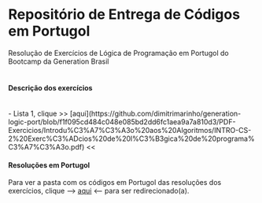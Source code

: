 # Repositório de Entrega de Códigos em Portugol

Resolução de Exercícios de Lógica de Programação em Portugol do Bootcamp da Generation Brasil <br><br>


#### Descrição dos exercícios
<br>
- Lista 1, clique >> [aqui](https://github.com/dimitrimarinho/generation-logic-port/blob/f1f095cd484c048e085bd2dd6fc1aea9a7a810d3/PDF-Exercicios/Introdu%C3%A7%C3%A3o%20aos%20Algoritmos/INTRO-CS-2%20Exerc%C3%ADcios%20de%20l%C3%B3gica%20de%20programa%C3%A7%C3%A3o.pdf) << 

#### Resoluções em Portugol 

Para ver a pasta com os códigos em Portugol das resoluções dos exercícios, clique --> [aqui](https://github.com/dimitrimarinho/generation-logic-port/tree/main/resolucoes) <-- para ser redirecionado(a).
